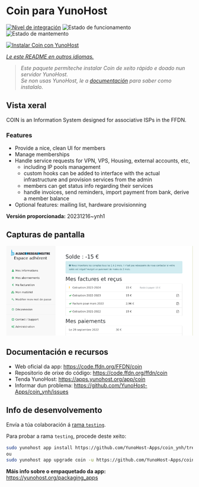 <!--
NOTA: Este README foi creado automáticamente por <https://github.com/YunoHost/apps/tree/master/tools/readme_generator>
NON debe editarse manualmente.
-->

# Coin para YunoHost

[![Nivel de integración](https://dash.yunohost.org/integration/coin.svg)](https://dash.yunohost.org/appci/app/coin) ![Estado de funcionamento](https://ci-apps.yunohost.org/ci/badges/coin.status.svg) ![Estado de mantemento](https://ci-apps.yunohost.org/ci/badges/coin.maintain.svg)

[![Instalar Coin con YunoHost](https://install-app.yunohost.org/install-with-yunohost.svg)](https://install-app.yunohost.org/?app=coin)

*[Le este README en outros idiomas.](./ALL_README.md)*

> *Este paquete permíteche instalar Coin de xeito rápido e doado nun servidor YunoHost.*  
> *Se non usas YunoHost, le a [documentación](https://yunohost.org/install) para saber como instalalo.*

## Vista xeral

COIN is an Information System designed for associative ISPs in the FFDN.

### Features

- Provide a nice, clean UI for members
- Manage memberships
- Handle service requests for VPN, VPS, Housing, external accounts, etc,
    - including IP pools management
    - custom hooks can be added to interface with the actual infrastructure and provision services from the admin
    - members can get status info regarding their services
    - handle invoices, send reminders, import payment from bank, derive a member balance
- Optional features: mailing list, hardware provisionning


**Versión proporcionada:** 20231216~ynh1

## Capturas de pantalla

![Captura de pantalla de Coin](./doc/screenshots/screenshot.png)

## Documentación e recursos

- Web oficial da app: <https://code.ffdn.org/FFDN/coin>
- Repositorio de orixe do código: <https://code.ffdn.org/ffdn/coin>
- Tenda YunoHost: <https://apps.yunohost.org/app/coin>
- Informar dun problema: <https://github.com/YunoHost-Apps/coin_ynh/issues>

## Info de desenvolvemento

Envía a túa colaboración á [rama `testing`](https://github.com/YunoHost-Apps/coin_ynh/tree/testing).

Para probar a rama `testing`, procede deste xeito:

```bash
sudo yunohost app install https://github.com/YunoHost-Apps/coin_ynh/tree/testing --debug
ou
sudo yunohost app upgrade coin -u https://github.com/YunoHost-Apps/coin_ynh/tree/testing --debug
```

**Máis info sobre o empaquetado da app:** <https://yunohost.org/packaging_apps>
